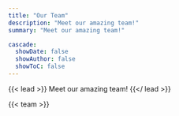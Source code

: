 ```yaml
---
title: "Our Team"
description: "Meet our amazing team!"
summary: "Meet our amazing team!"

cascade:
  showDate: false
  showAuthor: false
  showToC: false
---
```


{{< lead >}}
Meet our amazing team!
{{</ lead >}}

{{< team >}}
